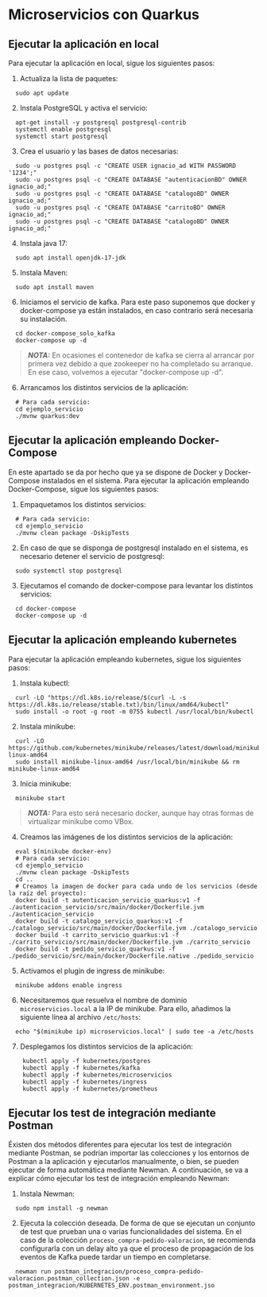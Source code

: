 # Microservicios con Quarkus
## Ejecutar la aplicación en local

Para ejecutar la aplicación en local, sigue los siguientes pasos:
1. Actualiza la lista de paquetes:
```shell script
  sudo apt update
```
2. Instala PostgreSQL y activa el servicio:
```shell script
  apt-get install -y postgresql postgresql-contrib
  systemctl enable postgresql
  systemctl start postgresql
```
3. Crea el usuario y las bases de datos necesarias:
```shell script
  sudo -u postgres psql -c "CREATE USER ignacio_ad WITH PASSWORD '1234';"
  sudo -u postgres psql -c "CREATE DATABASE "autenticacionBD" OWNER ignacio_ad;"
  sudo -u postgres psql -c "CREATE DATABASE "catalogoBD" OWNER ignacio_ad;"
  sudo -u postgres psql -c "CREATE DATABASE "carritoBD" OWNER ignacio_ad;"
  sudo -u postgres psql -c "CREATE DATABASE "catalogoBD" OWNER ignacio_ad;"
```
4. Instala java 17:
```shell script
  sudo apt install openjdk-17-jdk
```
5. Instala Maven:
```shell script
  sudo apt install maven
```
6. Iniciamos el servicio de kafka. Para este paso suponemos que docker y docker-compose ya están instalados,
en caso contrario será necesaria su instalación.
```shell script
  cd docker-compose_solo_kafka
  docker-compose up -d
```
> **_NOTA:_**  En ocasiones el contenedor de kafka se cierra al arrancar por primera vez debido a
que zookeeper no ha completado su arranque. En ese caso, volvemos a ejecutar "docker-compose up -d".
6. Arrancamos los distintos servicios de la aplicación:
```shell script
  # Para cada servicio:
  cd ejemplo_servicio
  ./mvnw quarkus:dev
```
## Ejecutar la aplicación empleando Docker-Compose
En este apartado se da por hecho que ya se dispone de Docker y Docker-Compose instalados en el sistema. 
Para ejecutar la aplicación empleando Docker-Compose, sigue los siguientes pasos:
1. Empaquetamos los distintos servicios:
```shell script
  # Para cada servicio:
  cd ejemplo_servicio
  ./mvnw clean package -DskipTests
```
2. En caso de que se disponga de postgresql instalado en el sistema, es necesario detener el servicio de postgresql:
```shell script
  sudo systemctl stop postgresql
```
3. Ejecutamos el comando de docker-compose para levantar los distintos servicios:
```shell script
  cd docker-compose
  docker-compose up -d
```
## Ejecutar la aplicación empleando kubernetes
Para ejecutar la aplicación empleando kubernetes, sigue los siguientes pasos:
1. Instala kubectl:
```shell script
  curl -LO "https://dl.k8s.io/release/$(curl -L -s https://dl.k8s.io/release/stable.txt)/bin/linux/amd64/kubectl"
  sudo install -o root -g root -m 0755 kubectl /usr/local/bin/kubectl
```
2. Instala minikube:
```shell script
  curl -LO https://github.com/kubernetes/minikube/releases/latest/download/minikube-linux-amd64
  sudo install minikube-linux-amd64 /usr/local/bin/minikube && rm minikube-linux-amd64
```
3. Inicia minikube:
```shell script
  minikube start
```
> **_NOTA:_**  Para esto será necesario docker, aunque hay otras formas de virtualizar minikube como VBox.
4. Creamos las imágenes de los distintos servicios de la aplicación:
```shell script
  eval $(minikube docker-env)
  # Para cada servicio:
  cd ejemplo_servicio
  ./mvnw clean package -DskipTests
  cd ..
  # Creamos la imagen de docker para cada undo de los servicios (desde la raíz del proyecto):
  docker build -t autenticacion_servicio_quarkus:v1 -f ./autenticacion_servicio/src/main/docker/Dockerfile.jvm ./autenticacion_servicio
  docker build -t catalogo_servicio_quarkus:v1 -f ./catalogo_servicio/src/main/docker/Dockerfile.jvm ./catalogo_servicio
  docker build -t carrito_servicio_quarkus:v1 -f ./carrito_servicio/src/main/docker/Dockerfile.jvm ./carrito_servicio
  docker build -t pedido_servicio_quarkus:v1 -f ./pedido_servicio/src/main/docker/Dockerfile.native ./pedido_servicio
```
5. Activamos el plugin de ingress de minikube:
```shell script
  minikube addons enable ingress
```
6. Necesitaremos que resuelva el nombre de dominio `microservicios.local` a la IP de minikube. Para ello, añadimos la siguiente línea al archivo `/etc/hosts`:
```shell script
  echo "$(minikube ip) microservicios.local" | sudo tee -a /etc/hosts
```
7. Desplegamos los distintos servicios de la aplicación:
```shell script
    kubectl apply -f kubernetes/postgres
    kubectl apply -f kubernetes/kafka
    kubectl apply -f kubernetes/microservicios
    kubectl apply -f kubernetes/ingress
    kubectl apply -f kubernetes/prometheus
```

## Ejecutar los test de integración mediante Postman
Éxisten dos métodos diferentes para ejecutar los test de integración mediante Postman,
se podrían importar las colecciones y los entornos de Postman a la aplicación y ejecutarlos
manualmente, o bien, se pueden ejecutar de forma automática mediante Newman. A continuación,
se va a explicar cómo ejecutar los test de integración empleando Newman:
1. Instala Newman:
```shell script
  sudo npm install -g newman
```
2. Ejecuta la colección deseada. De forma de que se ejecutan un conjunto de test que prueban una o varias funcionalidades
del sistema. En el caso de la colección `proceso_compra-pedido-valoracion`, se recomienda configurarla con un delay alto
ya que el proceso de propagación de los eventos de Kafka puede tardar un tiempo en completarse.
```shell script
  newman run postman_integracion/proceso_compra-pedido-valoracion.postman_collection.json -e postman_integracion/KUBERNETES_ENV.postman_environment.jso
```
